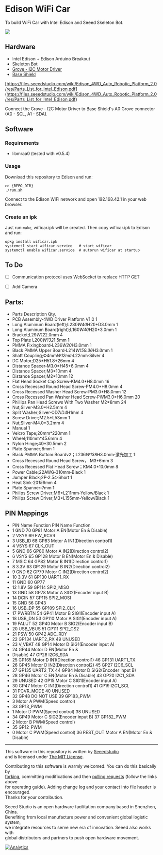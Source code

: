 Edison WiFi Car
===============

To build WiFi Car with Intel Edison and Seeed Skeleton Bot.

![](www/img/car_top_view.jpg)

## Hardware
+ Intel Edison + Edison Arduino Breakout
+ [Skeleton Bot](http://www.seeedstudio.com/wiki/Skeleton_Bot_-_4WD_hercules_mobile_robotic_platform)
+ [Grove - I2C Motor Driver](http://www.seeedstudio.com/wiki/Grove_-_I2C_Motor_Driver_V1.3)
+ [Base Shield](http://www.seeedstudio.com/wiki/index.php?title=Base_shield_v2&uselang=en)

[https://files.seeedstudio.com/wiki/Edison_4WD_Auto_Robotic_Platform_2.0/res/Parts_List_for_Intel_Edison.pdf](https://files.seeedstudio.com/wiki/Edison_4WD_Auto_Robotic_Platform_2.0/res/Parts_List_for_Intel_Edison.pdf)

Connect the Grove - I2C Motor Driver to Base Shield's A0 Grove connector (A0 - SCL, A1 - SDA).

## Software
### Requirements
+ libmraa0 (tested with v0.5.4)

### Usage
Download this repository to Edison and run:
```
cd {REPO_DIR}
./run.sh
```
Connect to the Edison WiFi network and open 192.168.42.1 in your web browser.

### Create an ipk
Just run `make`, wificar.ipk will be created.
Then copy wificar.ipk to Edison and run:
```
opkg install wificar.ipk
systemctl start wificar.service   # start wificar
systemctl enable wificar.service  # autorun wificar at startup
```

## To Do
- [ ] Communication protocol uses WebSocket to replace HTTP GET
- [ ] Add Camera


## Parts:

 

- Parts Description   Qty. 
- PCB Assembly‐4WD Driver Platform V1.0  1 
- Long Aluminum Board(left);L230*W40*H20*D3.0mm  1 
- Long Aluminum Board(right);L160*W40*H20*3.0mm  1 
- Bracket;L29*W12*2.0mm  4 
- Top Plate L200*W132*1.5mm  1 
- PMMA Fixingboard‐L236*W20*H3.0mm  1 
- Black PMMA Upper Board‐L214*W159.36*H3.0mm  1 
- Shaft Coupling;Ф4mm*W12mm*L22mm‐Silver  4 
- DC Motor;D25*H51.8+26mm  4 
- Distance Spacer‐M3.0*H45+6.0mm  4 
- Distance Spacer;M3*10mm  4 
- Distance Spacer;M2*10mm  12 
- Flat Head Socket Cap Screw‐KM4.0*H8.0mm  16 
- Cross Recessed Round Head Screw‐PM4.0*H8.0mm  4 
- Cross Recessed Washer Head Screw‐PM3.0*H8.0mm  12 
- Cross Recessed Pan Washer Head Screw‐PWM3.0*H6.0mm  20 
- Phillips Pan Head Screws With Two Washer M2*8mm   24 
- Nut;Silver‐M3.0*H2.5mm  4 
- Split Washer;Silver‐OD7*ID4*H1mm  4 
- Screw Driver;M2.5*L53mm  1 
- Nut;Sliver‐M4.0*3.2mm  4 
- Manual  1 
- Velcro Tape;20mm*220mm  1 
- Wheel;110mm*45.6mm  4 
- Nylon Hinge;40*30.5mm  2 
- Plate Spanner;8mm  1 
- Black PMMA Bottom Boardv2；L236*W138*H3.0mm‐激光加工  1 
- Cross Recessed Round Head Screw， M3*6mm  3 
- Cross Recessed Flat Head Screw；KM4.0*10.0mm  8 
- Power Cable;22AWG‐310mm‐Black  1 
- Jumper Black;2P‐2.54‐Short  1 
- Heat Sink‐20*15*6mm  4 
- Plate Spanner‐7mm  1 
- Philips Screw Driver;M6*L211mm‐Yellow/Black  1 
- Philips Screw Driver;M3*L155mm‐Yellow/Black  1 
 
 
 
## PIN Mappings


 
- PIN  Name  Function  PIN  Name  Function 
- 1  GND    70  GP81  Motor A EN(Motor En & Disable)
- 2  VSYS    69  FW_RCVR    
- 3  USB_ID    68  GP83  Motor A IN1(Direction control1) 
- 4  VSYS    67  CLK_OUT    
- 5  GND    66  GP80  Motor A IN2(Direction control2)
- 6  VSYS    65  GP128  Motor B EN(Motor En & Disable)
- 7  MSIC    64  GP82  Motor B IN1(Direction control1) 
- 8  3.3V    63  GP129  Motor B IN2(Direction control2)
- 9  GND    62  GP79  Motor C IN2(Direction control2)
- 10  3.3V    61  GP130  UART1_RX 
- 11  GND    60  GP77    
- 12  1.8V    59  GP114  SPI2_MISO 
- 13  GND    58  GP78  Motor A SIG2(Encoder input B) 
- 14  DCIN    57  GP115  SPI2_MOSI 
- 15  GND    56  GP43    
- 16  USB_DP    55  GP109  SPI2_CLK 
- 17  PWRBTN    54  GP41  Motor B SIG1(Encoder input A) 
- 18  USB_DN    53  GP110  Motor A SIG1(Encoder input A) 
- 19  FALUT    52  GP40  Motor B SIG2(Encoder input B) 
- 20  USB_VBUS    51  GP111  SPI2_CS2 
- 21  PSW    50  GP42  ADC_RDY 
- 22  GP134  UART2_RX  49  UNUSED    
- 23  V_VBAT    48  GP14  Motor D SIG1(Encoder input A) 
- 24  GP44  Motor D EN(Motor En & 
- Disable)  47  GP28  I2C6_SDA 
- 25  GP165  Motor D IN1(Direction control1)  46  GP131  UART1_TX 
- 26  GP45  Motor D IN2(Direction control2) 45  GP27  I2C6_SCL 
- 27  GP135  UART2_TX  44  GP84  Motor D SIG2(Encoder input B) 
- 28  GP46  Motor C EN(Motor En & Disable) 43  GP20  I2C1_SDA 
- 29  UNUSED    42  GP15  Motor C SIG1(Encoder input A) 
- 30  GP47  Motor C IN1(Direction control1)  41  GP19  I2C1_SCL 
- 31  PCVR_MODE    40  UNUSED    
- 32  GP48  DO NOT USE  39  GP183_PWM
- 3  Motor A PWM(Speed control) 
- 33  GP13_PWM
- 1  Motor D PWM(Speed control)  38  UNUSED    
- 34  GP49  Motor C SIG2(Encoder input B)  37  GP182_PWM
- 2  Motor B PWM(Speed control) 
- 35  GP12_PWM
- 0  Motor C PWM(Speed control)  36  REST_OUT  Motor A EN(Motor En & Disable)

 
----

This software in this repository is written by [Seeedstudio](http://seeed.cc)<br>
and is licensed under [The MIT License](http://opensource.org/licenses/MIT).

Contributing to this software is warmly welcomed. You can do this basically by<br>
[forking](https://help.github.com/articles/fork-a-repo), committing modifications and then [pulling requests](https://help.github.com/articles/using-pull-requests) (follow the links above<br>
for operating guide). Adding change log and your contact into file header is encouraged.<br>
Thanks for your contribution.

Seeed Studio is an open hardware facilitation company based in Shenzhen, China. <br>
Benefiting from local manufacture power and convenient global logistic system, <br>
we integrate resources to serve new era of innovation. Seeed also works with <br>
global distributors and partners to push open hardware movement.<br>

[![Analytics](https://ga-beacon.appspot.com/UA-46589105-3/Edison_WiFi_Car)](https://github.com/igrigorik/ga-beacon)
